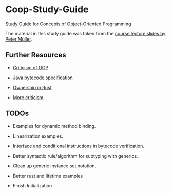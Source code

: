 # Coop-Study-Guide

Study Guide for Concepts of Object-Oriented Programming

The material in this study guide was taken from the [course lecture slides by Peter Müller](https://www.pm.inf.ethz.ch/education/courses/COOP.html).

## Further Resources

- [Criticism of OOP](https://www.youtube.com/watch?v=QM1iUe6IofM)

- [Java bytecode specification](https://www.coley.software/Recaf-documentation/use-bytecode-list.html)

- [Ownership in Rust](https://cognitive-engineering-lab.github.io/aquascope/)

- [More criticism](https://www.youtube.com/watch?v=dQw4w9WgXcQ)

## TODOs

- Examples for dynamic method binding.

- Linearization examples.

- Interface and conditional instructions in bytecode verification.

- Better syntactic rule/algorithm for subtyping with generics.

- Clean up generic instance set notation.

- Better rust and lifetime examples

- Finish Initialization